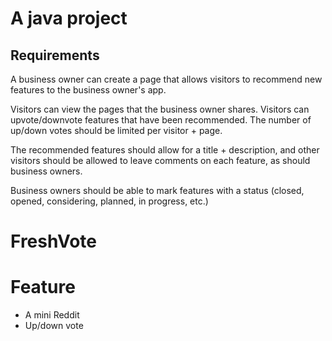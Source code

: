 # A java project 

## Requirements
A business owner can create a page that allows visitors to recommend new features to the business owner's app.

Visitors can view the pages that the business owner shares.
Visitors can upvote/downvote features that have been recommended.
The number of up/down votes should be limited per visitor + page.

The recommended features should allow for a title + description, and other visitors should be allowed to leave comments on each feature, as should business owners.

Business owners should be able to mark features with a status (closed, opened, considering, planned, in progress, etc.)
# FreshVote

# Feature
- A mini Reddit
- Up/down vote
